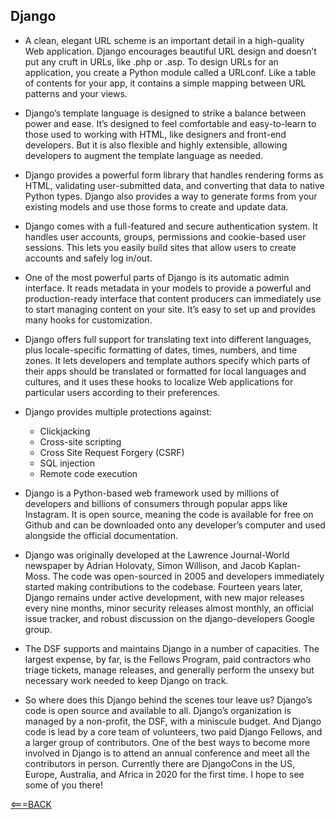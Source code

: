 ## Django

- A clean, elegant URL scheme is an important detail in a high-quality Web application. Django encourages beautiful URL design and doesn’t put any cruft in URLs, like .php or .asp. To design URLs for an application, you create a Python module called a URLconf. Like a table of contents for your app, it contains a simple mapping between URL patterns and your views.

- Django’s template language is designed to strike a balance between power and ease. It’s designed to feel comfortable and easy-to-learn to those used to working with HTML, like designers and front-end developers. But it is also flexible and highly extensible, allowing developers to augment the template language as needed.

- Django provides a powerful form library that handles rendering forms as HTML, validating user-submitted data, and converting that data to native Python types. Django also provides a way to generate forms from your existing models and use those forms to create and update data.

- Django comes with a full-featured and secure authentication system. It handles user accounts, groups, permissions and cookie-based user sessions. This lets you easily build sites that allow users to create accounts and safely log in/out.

- One of the most powerful parts of Django is its automatic admin interface. It reads metadata in your models to provide a powerful and production-ready interface that content producers can immediately use to start managing content on your site. It’s easy to set up and provides many hooks for customization.

- Django offers full support for translating text into different languages, plus locale-specific formatting of dates, times, numbers, and time zones. It lets developers and template authors specify which parts of their apps should be translated or formatted for local languages and cultures, and it uses these hooks to localize Web applications for particular users according to their preferences.

- Django provides multiple protections against:

    - Clickjacking
    - Cross-site scripting
    - Cross Site Request Forgery (CSRF)
    - SQL injection
    - Remote code execution


- Django is a Python-based web framework used by millions of developers and billions of consumers through popular apps like Instagram. It is open source, meaning the code is available for free on Github and can be downloaded onto any developer’s computer and used alongside the official documentation.

- Django was originally developed at the Lawrence Journal-World newspaper by Adrian Holovaty, Simon Willison, and Jacob Kaplan-Moss. The code was open-sourced in 2005 and developers immediately started making contributions to the codebase. Fourteen years later, Django remains under active development, with new major releases every nine months, minor security releases almost monthly, an official issue tracker, and robust discussion on the django-developers Google group.

- The DSF supports and maintains Django in a number of capacities. The largest expense, by far, is the Fellows Program, paid contractors who triage tickets, manage releases, and generally perform the unsexy but necessary work needed to keep Django on track.

- So where does this Django behind the scenes tour leave us? Django’s code is open source and available to all. Django’s organization is managed by a non-profit, the DSF, with a miniscule budget. And Django code is lead by a core team of volunteers, two paid Django Fellows, and a larger group of contributors. One of the best ways to become more involved in Django is to attend an annual conference and meet all the contributors in person. Currently there are DjangoCons in the US, Europe, Australia, and Africa in 2020 for the first time. I hope to see some of you there!







[<===BACK](../README.md)
